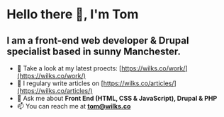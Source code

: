 # Hello there 👋, I'm Tom
## I am a front-end web developer & Drupal specialist based in sunny Manchester.

- 🧠 Take a look at my latest proects: [https://wilks.co/work/](https://wilks.co/work/)
- 📝 I regulary write articles on [https://wilks.co/articles/](https://wilks.co/articles/)
- 💬 Ask me about **Front End (HTML, CSS & JavaScript), Drupal & PHP**
- 📫 You can reach me at **tom@wilks.co**
